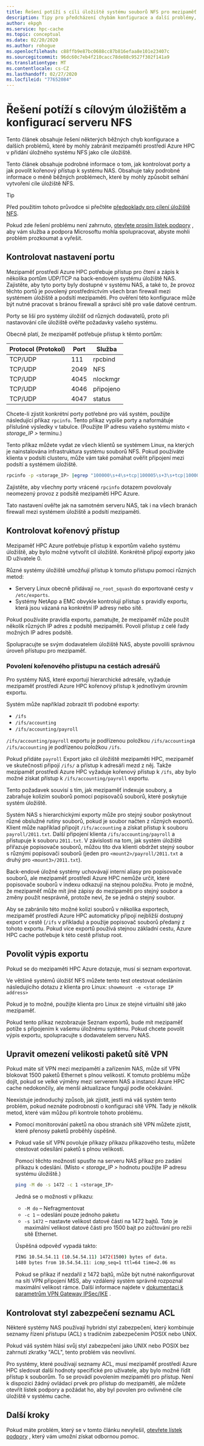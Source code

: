 ```yaml
---
title: Řešení potíží s cíli úložiště systému souborů NFS pro mezipaměť HPC Azure
description: Tipy pro předcházení chybám konfigurace a další problémy, které můžou způsobit selhání při vytváření cíle úložiště NFS
author: ekpgh
ms.service: hpc-cache
ms.topic: conceptual
ms.date: 02/20/2020
ms.author: rohogue
ms.openlocfilehash: c88ffb9e87bc0688cc87b816efaa8e101e23407c
ms.sourcegitcommit: 96dc60c7eb4f210cacc78de88c9527f302f141a9
ms.translationtype: MT
ms.contentlocale: cs-CZ
ms.lasthandoff: 02/27/2020
ms.locfileid: "77652084"
---
```

# <a name="troubleshoot-nas-configuration-and-nfs-storage-target-issues"></a>Řešení potíží s cílovým úložištěm a konfigurací serveru NFS

Tento článek obsahuje řešení některých běžných chyb konfigurace a dalších problémů, které by mohly zabránit mezipaměti prostředí Azure HPC v přidání úložného systému NFS jako cíle úložiště.

Tento článek obsahuje podrobné informace o tom, jak kontrolovat porty a jak povolit kořenový přístup k systému NAS. Obsahuje taky podrobné informace o méně běžných problémech, které by mohly způsobit selhání vytvoření cíle úložiště NFS.

> [!TIP]
> Před použitím tohoto průvodce si přečtěte [předpoklady pro cílení úložiště NFS](hpc-cache-prereqs.md#nfs-storage-requirements).

Pokud zde řešení problému není zahrnuto, [otevřete prosím lístek podpory](hpc-cache-support-ticket.md) , aby vám služba a podpora Microsoftu mohla spolupracovat, abyste mohli problém prozkoumat a vyřešit.

## <a name="check-port-settings"></a>Kontrolovat nastavení portu

Mezipaměť prostředí Azure HPC potřebuje přístup pro čtení a zápis k několika portům UDP/TCP na back-endovém systému úložiště NAS. Zajistěte, aby tyto porty byly dostupné v systému NAS, a také to, že provoz těchto portů je povolený prostřednictvím všech bran firewall mezi systémem úložiště a podsítí mezipaměti. Pro ověření této konfigurace může být nutné pracovat s bránou firewall a správci sítě pro vaše datové centrum.

Porty se liší pro systémy úložišť od různých dodavatelů, proto při nastavování cíle úložiště ověřte požadavky vašeho systému.

Obecně platí, že mezipaměť potřebuje přístup k těmto portům:

| Protocol (Protokol) | Port  | Služba  |
|----------|-------|----------|
| TCP/UDP  | 111   | rpcbind  |
| TCP/UDP  | 2049  | NFS      |
| TCP/UDP  | 4045  | nlockmgr |
| TCP/UDP  | 4046  | připojeno   |
| TCP/UDP  | 4047  | status   |

Chcete-li zjistit konkrétní porty potřebné pro váš systém, použijte následující příkaz ``rpcinfo``. Tento příkaz vypíše porty a naformátuje příslušné výsledky v tabulce. (Použijte IP adresu vašeho systému místo *< storage_IP >* termínu.)

Tento příkaz můžete vydat ze všech klientů se systémem Linux, na kterých je nainstalována infrastruktura systému souborů NFS. Pokud používáte klienta v podsíti clusteru, může vám také pomáhat ověřit připojení mezi podsítí a systémem úložiště.

```bash
rpcinfo -p <storage_IP> |egrep "100000\s+4\s+tcp|100005\s+3\s+tcp|100003\s+3\s+tcp|100024\s+1\s+tcp|100021\s+4\s+tcp"| awk '{print $4 "/" $3 " " $5}'|column -t
```

Zajistěte, aby všechny porty vrácené ``rpcinfo`` dotazem povolovaly neomezený provoz z podsítě mezipaměti HPC Azure.

Tato nastavení ověřte jak na samotném serveru NAS, tak i na všech branách firewall mezi systémem úložiště a podsítí mezipaměti.

## <a name="check-root-access"></a>Kontrolovat kořenový přístup

Mezipaměť HPC Azure potřebuje přístup k exportům vašeho systému úložiště, aby bylo možné vytvořit cíl úložiště. Konkrétně připojí exporty jako ID uživatele 0.

Různé systémy úložiště umožňují přístup k tomuto přístupu pomocí různých metod:

* Servery Linux obecně přidávají ``no_root_squash`` do exportované cesty v ``/etc/exports``.
* Systémy NetApp a EMC obvykle kontrolují přístup s pravidly exportu, která jsou vázaná na konkrétní IP adresy nebo sítě.

Pokud používáte pravidla exportu, pamatujte, že mezipaměť může použít několik různých IP adres z podsítě mezipaměti. Povolí přístup z celé řady možných IP adres podsítě.

Spolupracujte se svým dodavatelem úložiště NAS, abyste povolili správnou úroveň přístupu pro mezipaměť.

### <a name="allow-root-access-on-directory-paths"></a>Povolení kořenového přístupu na cestách adresářů
<!-- linked in prereqs article -->

Pro systémy NAS, které exportují hierarchické adresáře, vyžaduje mezipaměť prostředí Azure HPC kořenový přístup k jednotlivým úrovním exportu.

Systém může například zobrazit tři podobné exporty:

* ``/ifs``
* ``/ifs/accounting``
* ``/ifs/accounting/payroll``

``/ifs/accounting/payroll`` exportu je podřízenou položkou ``/ifs/accounting``a ``/ifs/accounting`` je podřízenou položkou ``/ifs``.

Pokud přidáte ``payroll`` Export jako cíl úložiště mezipaměti HPC, mezipaměť ve skutečnosti připojí ``/ifs/`` a přístup k adresáři mezd z něj. Takže mezipaměť prostředí Azure HPC vyžaduje kořenový přístup k ``/ifs``, aby bylo možné získat přístup k ``/ifs/accounting/payroll`` exportu.

Tento požadavek souvisí s tím, jak mezipaměť indexuje soubory, a zabraňuje kolizím souborů pomocí popisovačů souborů, které poskytuje systém úložiště.

Systém NAS s hierarchickými exporty může pro stejný soubor poskytnout různé obslužné rutiny souborů, pokud je soubor načten z různých exportů. Klient může například připojit ``/ifs/accounting`` a získat přístup k souboru ``payroll/2011.txt``. Další připojení klienta ``/ifs/accounting/payroll`` a přistupuje k souboru ``2011.txt``. V závislosti na tom, jak systém úložiště přiřazuje popisovače souborů, můžou tito dva klienti obdržet stejný soubor s různými popisovači souborů (jeden pro ``<mount2>/payroll/2011.txt`` a druhý pro ``<mount3>/2011.txt``).

Back-endové úložné systémy uchovávají interní aliasy pro popisovače souborů, ale mezipaměť prostředí Azure HPC nemůže určit, které popisovače souborů v indexu odkazují na stejnou položku. Proto je možné, že mezipaměť může mít jiné zápisy do mezipaměti pro stejný soubor a změny použít nesprávně, protože neví, že se jedná o stejný soubor.

Aby se zabránilo této možné kolizi souborů v několika exportech, mezipaměť prostředí Azure HPC automaticky připojí nejbližší dostupný export v cestě (``/ifs`` v příkladu) a použije popisovač souborů předaný z tohoto exportu. Pokud více exportů používá stejnou základní cestu, Azure HPC cache potřebuje k této cestě přístup root.

## <a name="enable-export-listing"></a>Povolit výpis exportu
<!-- link in prereqs article -->

Pokud se do mezipaměti HPC Azure dotazuje, musí si seznam exportovat.

Ve většině systémů úložišť NFS můžete tento test otestovat odesláním následujícího dotazu z klienta pro Linux: ``showmount -e <storage IP address>``

Pokud je to možné, použijte klienta pro Linux ze stejné virtuální sítě jako mezipaměť.

Pokud tento příkaz nezobrazuje Seznam exportů, bude mít mezipaměť potíže s připojením k vašemu úložnému systému. Pokud chcete povolit výpis exportu, spolupracujte s dodavatelem serveru NAS.

## <a name="adjust-vpn-packet-size-restrictions"></a>Upravit omezení velikosti paketů sítě VPN
<!-- link in prereqs article -->

Pokud máte síť VPN mezi mezipamětí a zařízením NAS, může síť VPN blokovat 1500 paketů Ethernet s plnou velikostí. K tomuto problému může dojít, pokud se velké výměny mezi serverem NAS a instancí Azure HPC cache nedokončily, ale menší aktualizace fungují podle očekávání.

Neexistuje jednoduchý způsob, jak zjistit, jestli má váš systém tento problém, pokud neznáte podrobnosti o konfiguraci sítě VPN. Tady je několik metod, které vám můžou při kontrole tohoto problému.

* Pomocí monitorování paketů na obou stranách sítě VPN můžete zjistit, které přenosy paketů proběhly úspěšně.
* Pokud vaše síť VPN povoluje příkazy příkazu příkazového testu, můžete otestovat odesílání paketů s plnou velikostí.

  Pomocí těchto možností spusťte na serveru NAS příkaz pro zadání příkazu k odeslání. (Místo *< storage_IP >* hodnotu použijte IP adresu systému úložiště.)

   ```bash
   ping -M do -s 1472 -c 1 <storage_IP>
   ```

  Jedná se o možnosti v příkazu:

  * ``-M do`` – Nefragmentovat
  * ``-c 1`` – odeslání pouze jednoho paketu
  * ``-s 1472`` – nastavte velikost datové části na 1472 bajtů. Toto je maximální velikost datové části pro 1500 bajt po zúčtování pro režii sítě Ethernet.

  Úspěšná odpověď vypadá takto:

  ```bash
  PING 10.54.54.11 (10.54.54.11) 1472(1500) bytes of data.
  1480 bytes from 10.54.54.11: icmp_seq=1 ttl=64 time=2.06 ms
  ```

  Pokud se příkaz if nezdařil z 1472 bajtů, může být nutné nakonfigurovat na síti VPN připojení MSS, aby vzdálený systém správně rozpoznal maximální velikost rámce. Další informace najdete v [dokumentaci k parametrům VPN Gateway IPSec/IKE](../vpn-gateway/vpn-gateway-about-vpn-devices.md#ipsec) .

## <a name="check-for-acl-security-style"></a>Kontrolovat styl zabezpečení seznamu ACL

Některé systémy NAS používají hybridní styl zabezpečení, který kombinuje seznamy řízení přístupu (ACL) s tradičním zabezpečením POSIX nebo UNIX.

Pokud váš systém hlásí svůj styl zabezpečení jako UNIX nebo POSIX bez zahrnutí zkratky "ACL", tento problém vás neovlivní.

Pro systémy, které používají seznamy ACL, musí mezipaměť prostředí Azure HPC sledovat další hodnoty specifické pro uživatele, aby bylo možné řídit přístup k souborům. To se provádí povolením mezipaměti pro přístup. Není k dispozici žádný ovládací prvek pro přístup do mezipaměti, ale můžete otevřít lístek podpory a požádat ho, aby byl povolen pro ovlivněné cíle úložiště v systému cache.

## <a name="next-steps"></a>Další kroky

Pokud máte problém, který se v tomto článku nevyřešil, [otevřete lístek podpory](hpc-cache-support-ticket.md) , který vám umožní získat odbornou pomoc.

